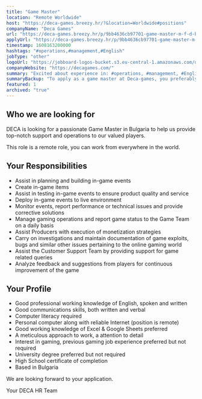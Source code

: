 ```yaml
---
title: "Game Master"
location: "Remote Worldwide"
host: "https://deca-games.breezy.hr/?&location=Worldwide#positions"
companyName: "Deca Games"
url: "https://deca-games.breezy.hr/p/9bb4636cb97701-game-master-m-f-d-bulgaria"
applyUrl: "https://deca-games.breezy.hr/p/9bb4636cb97701-game-master-m-f-d-bulgaria/apply"
timestamp: 1608163200000
hashtags: "#operations,#management,#English"
jobType: "other"
logoUrl: "https://jobboard-logos-bucket.s3.eu-central-1.amazonaws.com/deca-games"
companyWebsite: "https://decagames.com/"
summary: "Excited about experience in: #operations, #management, #English? Check out this job post!"
summaryBackup: "To apply as a game master at Deca-games, you preferably need to have some knowledge of: #operations, #management, #office."
featured: 1
archived: "true"
---
```


## Who we are looking for

DECA is looking for a passionate Game Master in Bulgaria to help us provide top-notch support and operations to our valued players.

This role is a remote role, you can work from everywhere in the world.

## Your Responsibilities

*   Assist in planning and building in-game events
*   Create in-game items
*   Assist in testing in-game events to ensure product quality and service
*   Deploy in-game events to live environment
*   Monitor events, report performance or technical issues and provide corrective solutions
*   Manage gaming operations and report game status to the Game Team on a daily basis
*   Assist Producers with execution of monetization strategies
*   Carry on investigations and maintain documentation of game exploits, bugs and similar other issues pertaining to the online gaming world
*   Assist the Customer Support Team by providing support for game related queries
*   Analyze feedback and suggestions from players for continuous improvement of the game

## Your Profile

*   Good professional working knowledge of English, spoken and written
*   Good communications skills, both written and verbal
*   Computer literacy required
*   Personal computer along with reliable Internet (position is remote)
*   Good working knowledge of Excel & Google Sheets preferred
*   A meticulous approach to work, a attention to detail
*   Interest in gaming, previous gaming job experience preferred but not required
*   University degree preferred but not required
*   High School certificate of completion
*   Based in Bulgaria

We are looking forward to your application.

Your DECA HR Team
